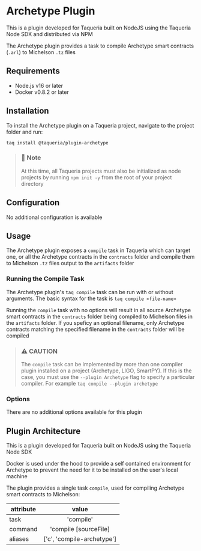 # Archetype Plugin

This is a plugin developed for Taqueria built on NodeJS using the Taqueria Node SDK and distributed via NPM

The Archetype plugin provides a task to compile Archetype smart contracts (`.arl`) to Michelson `.tz` files

## Requirements

- Node.js v16 or later
- Docker v0.8.2 or later

## Installation

To install the Archetype plugin on a Taqueria project, navigate to the project folder and run:
```shell
taq install @taqueria/plugin-archetype
```

> ### :page_with_curl: Note
> At this time, all Taqueria projects must also be initialized as node projects by running `npm init -y` from the root of your project directory

## Configuration

No additional configuration is available

## Usage

The Archetype plugin exposes a `compile` task in Taqueria which can target one, or all the Archetype contracts in the `contracts` folder and compile them to Michelson `.tz` files output to the `artifacts` folder

### Running the Compile Task

The Archetype plugin's `taq compile` task can be run with or without arguments. The basic syntax for the task is `taq compile <file-name>`

Running the `compile` task with no options will result in all source Archetype smart contracts in the `contracts` folder being compiled to Michelson files in the `artifacts` folder. If you speficy an optional filename, only Archetype contracts matching the specified filename in the `contracts` folder will be compiled

> ### :warning: CAUTION
> The `compile` task can be implemented by more than one compiler plugin installed on a project (Archetype, LIGO, SmartPY). If this is the case, you must use the `--plugin Archetype` flag to specify a particular compiler. For example `taq compile --plugin archetype`

### Options

There are no additional options available for this plugin

## Plugin Architecture

This is a plugin developed for Taqueria built on NodeJS using the Taqueria Node SDK

Docker is used under the hood to provide a self contained environment for Archetype to prevent the need for it to be installed on the user's local machine

The plugin provides a single task `compile`, used for compiling Archetype smart contracts to Michelson:

|  attribute |  value                        | 
|------------|:-----------------------------:|
|  task      | 'compile'                     | 
|  command   | 'compile [sourceFile]         | 
|  aliases   | ['c', 'compile-archetype']    |  
